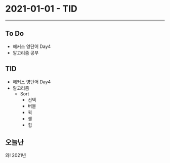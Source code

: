 # 2021-01-01 - TID
----


## To Do
- 해커스 영단어 Day4
- 알고리즘 공부

## TID
- 해커스 영단어 Day4
- 알고리즘
    - Sort
        - 선택
        - 버블
        - 퀵
        - 쉘
        - 힙


## 오늘난
와! 2021년